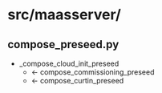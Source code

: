 # src/maasserver/
## compose_preseed.py
* _compose_cloud_init_preseed
  * <- compose_commissioning_preseed
  * <- compose_curtin_preseed
